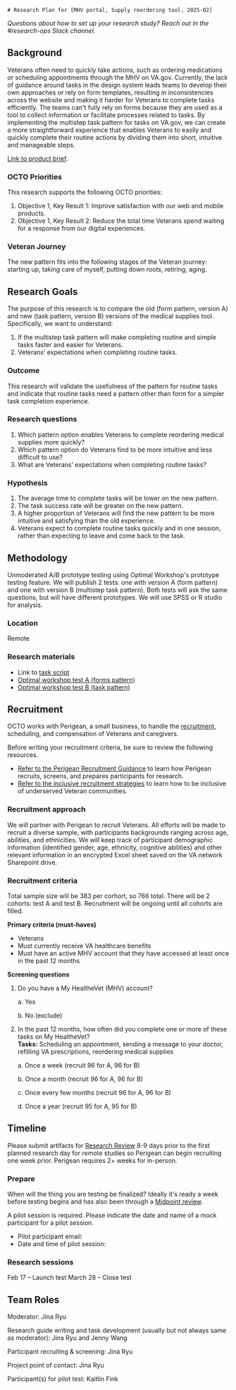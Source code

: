 
	# Research Plan for [MHV portal, Supply reordering tool, 2025-02]
*Questions about how to set up your research study? Reach out in the #research-ops Slack channel.* 

## Background
Veterans often need to quickly take actions, such as ordering medications or scheduling appointments through the MHV on VA.gov. Currently, the lack of guidance around tasks in the design system leads teams to develop their own approaches or rely on form templates, resulting in inconsistencies across the website and making it harder for Veterans to complete tasks efficiently. The teams can't fully rely on forms because they are used as a tool to collect information or facilitate processes related to tasks. By implementing the multistep task pattern for tasks on VA.gov, we can create a more straightforward experience that enables Veterans to easily and quickly complete their routine actions by dividing them into short, intuitive and manageable steps.  

[Link to product brief](https://github.com/department-of-veterans-affairs/va.gov-team/tree/master/products/health-care/supply-reordering-tool#medical-supplies-product-outlineoverview).

### OCTO Priorities 

This research supports the following OCTO priorities: 
1. Objective 1, Key Result 1: Improve satisfaction with our web and mobile products. 
2. Objective 1, Key Result 2: Reduce the total time Veterans spend waiting for a response from our digital experiences. 

### Veteran Journey
The new pattern fits into the following stages of the Veteran journey: starting up, taking care of myself, putting down roots, retiring, aging. 

## Research Goals	
The purpose of this research is to compare the old (form pattern, version A) and new (task pattern, version B) versions of the medical supplies tool. Specifically, we want to understand:  
1. If the multistep task pattern will make completing routine and simple tasks faster and easier for Veterans. 
2. Veterans’ expectations when completing routine tasks. 

### Outcome
This research will validate the usefulness of the pattern for routine tasks and indicate that routine tasks need a pattern other than form for a simpler task completion experience.    

### Research questions
1. Which pattern option enables Veterans to complete reordering medical supplies more quickly?  
2. Which pattern option do Veterans find to be more intuitive and less difficult to use? 
3. What are Veterans’ expectations when completing routine tasks?  

### Hypothesis
1. The average time to complete tasks will be lower on the new pattern. 
2. The task success rate will be greater on the new pattern. 
3. A higher proportion of Veterans will find the new pattern to be more intuitive and satisfying than the old experience. 
4. Veterans expect to complete routine tasks quickly and in one session, rather than expecting to leave and come back to the task.  

## Methodology	
Unmoderated A/B prototype testing using Optimal Workshop's prototype testing feature. We will publish 2 tests: one with version A (form pattern) and one with version B (multistep task pattern). Both tests will ask the same questions, but will have different prototypes. We will use SPSS or R studio for analysis. 

### Location
Remote

### Research materials
- Link to [task script](https://github.com/department-of-veterans-affairs/va.gov-team/blob/master/products/health-care/supply-reordering-tool/research/2025-02%20Multistep%20task%20pattern%20research/taskscript.md)
- [Optimal workshop test A (forms pattern)](https://dj540s05.optimalworkshop.com/prototype/69a65c79522f49090e00933abef233ea)
- [Optimal workshop test B (task pattern)](https://dj540s05.optimalworkshop.com/prototype/u3llmhfw)
	
## Recruitment	

OCTO works with Perigean, a small business, to handle the [recruitment](https://veteranusability.us/), scheduling, and compensation of Veterans and caregivers. 

Before writing your recruitment criteria, be sure to review the following resources. 
- [Refer to the Perigean Recruitment Guidance](https://depo-platform-documentation.scrollhelp.site/research-design/recruiting-participants) to learn how Perigean recruits, screens, and prepares participants for research. 
- [Refer to the inclusive recruitment strategies](https://github.com/department-of-veterans-affairs/va.gov-team/blob/master/teams/vsa/accessibility/research/recruitment.md) to learn how to be inclusive of underserved Veteran communities.

### Recruitment approach
We will partner with Perigean to recruit Veterans. All efforts will be made to recruit a diverse sample, with participants backgrounds ranging across age, abilities, and ethnicities. We will keep track of participant demographic information (identified gender, age, ethnicity, cognitive abilities) and other relevant information in an encrypted Excel sheet saved on the VA network Sharepoint drive.  

### Recruitment criteria
Total sample size will be 383 per corhort, so 766 total. There will be 2 cohorts: test A and test B. Recruitment will be ongoing until all cohorts are filled. 

**Primary criteria (must-haves)**

- Veterans  
- Must currently receive VA healthcare benefits
- Must have an active MHV account that they have accessed at least once in the past 12 months 

**Screening questions**

1. Do you have a My HealtheVet (MHV) account? 

	a. Yes 
	
	b. No (exclude) 

2. In the past 12 months, how often did you complete one or more of these tasks on My HealtheVet?  
**Tasks:** Scheduling an appointment, sending a message to your doctor, refilling VA prescriptions, reordering medical supplies

	a. Once a week (recruit 96 for A, 96 for B) 
	
	b. Once a month  (recruit 96 for A, 96 for B) 
	
	c. Once every few months (recruit 96 for A, 96 for B) 
	
	d. Once a year (recruit 95 for A, 95 for B) 

## Timeline
Please submit artifacts for [Research Review](https://depo-platform-documentation.scrollhelp.site/collaboration-cycle/Research-review.1781891143.html) 8-9 days prior to the first planned research day for remote studies so Perigean can begin recruiting one week prior. Perigean requires 2+ weeks for in-person. 

### Prepare
When will the thing you are testing be finalized? Ideally it's ready a week before testing begins and has also been through a [Midpoint review](https://depo-platform-documentation.scrollhelp.site/collaboration-cycle/Midpoint-review.1781039167.html).

A pilot session is required. Please indicate the date and name of a mock participant for a pilot session. 
* Pilot participant email:
* Date and time of pilot session: 

### Research sessions
Feb 17 – Launch test 
March 28 – Close test 
	
## Team Roles	
Moderator: Jina Ryu

Research guide writing and task development (usually but not always same as moderator): Jina Ryu and Jenny Wang 

Participant recruiting & screening: Jina Ryu

Project point of contact: Jina Ryu

Participant(s) for pilot test: Kaitlin Fink
